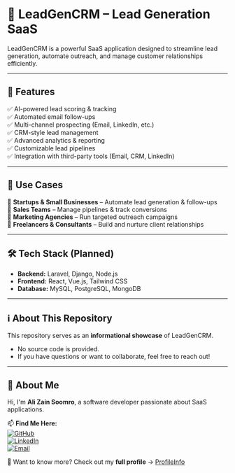 # 🚀 LeadGenCRM – Lead Generation SaaS  

LeadGenCRM is a powerful SaaS application designed to streamline lead generation, automate outreach, and manage customer relationships efficiently.  

---

## 📌 Features  

✅ AI-powered lead scoring & tracking  
✅ Automated email follow-ups  
✅ Multi-channel prospecting (Email, LinkedIn, etc.)  
✅ CRM-style lead management  
✅ Advanced analytics & reporting  
✅ Customizable lead pipelines  
✅ Integration with third-party tools (Email, CRM, LinkedIn)  

---

## 🎯 Use Cases  

🔹 **Startups & Small Businesses** – Automate lead generation & follow-ups  
🔹 **Sales Teams** – Manage pipelines & track conversions  
🔹 **Marketing Agencies** – Run targeted outreach campaigns  
🔹 **Freelancers & Consultants** – Build and nurture client relationships  

---

## 🛠 Tech Stack (Planned)  

- **Backend:** Laravel, Django, Node.js  
- **Frontend:** React, Vue.js, Tailwind CSS  
- **Database:** MySQL, PostgreSQL, MongoDB  

---

## ℹ️ About This Repository  

This repository serves as an **informational showcase** of LeadGenCRM.  
- No source code is provided.  
- If you have questions or want to collaborate, feel free to reach out!  

---

## 👤 About Me  

Hi, I'm **Ali Zain Soomro**, a software developer passionate about SaaS applications.  

📫 **Find Me Here:**  
[![GitHub](https://img.shields.io/badge/GitHub-Profile-blue?style=flat&logo=github)](https://github.com/alizainsoomro)  
[![LinkedIn](https://img.shields.io/badge/LinkedIn-Connect-blue?style=flat&logo=linkedin)](https://linkedin.com/in/YOUR_USERNAME)  
[![Email](https://img.shields.io/badge/Email-Contact-red?style=flat&logo=gmail)](mailto:your.email@example.com)  

📌 Want to know more? Check out my **full profile** → [ProfileInfo](https://github.com/alizainsoomro/ProfileInfo)  
